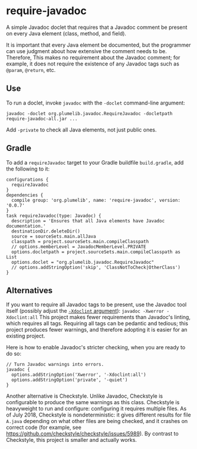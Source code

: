 # require-javadoc

A simple Javadoc doclet that requires that a Javadoc comment be present on
every Java element (class, method, and field).

It is important that every Java element be documented, but the programmer can use judgment about how extensive the comment needs to be.  Therefore, 
This makes no requirement
about the Javadoc comment; for example, it does not require the existence
of any Javadoc tags such as `@param`, `@return`, etc.


## Use

To run a doclet, invoke `javadoc` with the `-doclet` command-line argument:

```
javadoc -doclet org.plumelib.javadoc.RequireJavadoc -docletpath require-javadoc-all.jar ...
```

Add `-private` to check all Java elements, not just public ones.


## Gradle

To add a `requireJavadoc` target to your Gradle buildfile `build.gradle`, add the following to it:

```
configurations {
  requireJavadoc
}
dependencies {
  compile group: 'org.plumelib', name: 'require-javadoc', version: '0.0.7'
}
task requireJavadoc(type: Javadoc) {
  description = 'Ensures that all Java elements have Javadoc documentation.'
  destinationDir.deleteDir()
  source = sourceSets.main.allJava
  classpath = project.sourceSets.main.compileClasspath
  // options.memberLevel = JavadocMemberLevel.PRIVATE
  options.docletpath = project.sourceSets.main.compileClasspath as List
  options.doclet = "org.plumelib.javadoc.RequireJavadoc"
  // options.addStringOption('skip', 'ClassNotToCheck|OtherClass')
}
```


## Alternatives

If you want to require all Javadoc tags to be present, use the Javadoc tool itself (possibly adjust the [`-Xdoclint` argument](https://docs.oracle.com/javase/8/docs/technotes/tools/unix/javadoc.html#BEJEFABE)):
```javadoc -Xwerror -Xdoclint:all```
This project makes fewer requirements than Javadoc's linting, which requires all tags.
Requiring all tags can be pedantic and tedious; this project produces fewer warnings, and
therefore adopting it is easier for an existing project.

Here is how to enable Javadoc's stricter checking, when you are ready to do so:
```
// Turn Javadoc warnings into errors.
javadoc {
  options.addStringOption('Xwerror', '-Xdoclint:all')
  options.addStringOption('private', '-quiet')
}
```

Another alternative is Checkstyle.  Unlike Javadoc, Checkstyle is configurable to produce
the same warnings as this class.
Checkstyle is heavyweight to run and configure:  configuring it requires multiple files.
As of July 2018, Checkstyle is nondeterministic:  it gives different results for file `A.java` depending on what other files are being checked, and it crashes on correct code (for example, see https://github.com/checkstyle/checkstyle/issues/5989).
By contrast to Checkstyle, 
this project is smaller and actually works.
